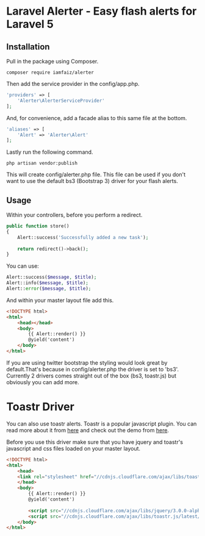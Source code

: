 # Laravel Alerter - Easy flash alerts for Laravel 5
## Installation
Pull in the package using Composer.

    composer require iamfaiz/alerter

Then add the service provider in the config/app.php.

```php
'providers' => [
    'Alerter\AlerterServiceProvider'
];
```

And, for convenience, add a facade alias to this same file at the bottom.

```php
'aliases' => [
    'Alert' => 'Alerter\Alert'
];
```

Lastly run the following command.

    php artisan vendor:publish

This will create config/alerter.php file. This file can be used if you don't want to use the default bs3 (Bootstrap 3) driver for your flash alerts.

## Usage

Within your controllers, before you perform a redirect.

```php
public function store()
{
    Alert::success('Successfully added a new task');
    
    return redirect()->back();
}
```

You can use:  

```php
Alert::success($message, $title);
Alert::info($message, $title);
Alert::error($message, $title);
```

And within your master layout file add this.  

```html
<!DOCTYPE html>
<html>
    <head></head>
    <body>
        {{ Alert::render() }}
        @yield('content')
    </body>
</html>
```

If you are using twitter bootstrap the styling would look great by default.That's because in config/alerter.php the driver is set to 'bs3'. Currently 2 drivers comes straight out of the box (bs3, toastr.js) but obviously you can add more.

# Toastr Driver

You can also use toastr alerts. Toastr is a popular javascript plugin. You can read more about it from [here][1] and check out the demo from [here][2].

[1]: https://github.com/CodeSeven/toastr
[2]: http://codeseven.github.io/toastr/demo.html

Before you use this driver make sure that you have jquery and toastr's javascript and css files loaded on your master layout.

```html
<!DOCTYPE html>
<html>
    <head>
    <link rel="stylesheet" href="//cdnjs.cloudflare.com/ajax/libs/toastr.js/latest/css/toastr.min.css">
    </head>
    <body>
        {{ Alert::render() }}
        @yield('content')
        
        <script src="//cdnjs.cloudflare.com/ajax/libs/jquery/3.0.0-alpha1/jquery.min.js"></script>
        <script src="//cdnjs.cloudflare.com/ajax/libs/toastr.js/latest/js/toastr.min.js"></script>
    </body>
</html>
```